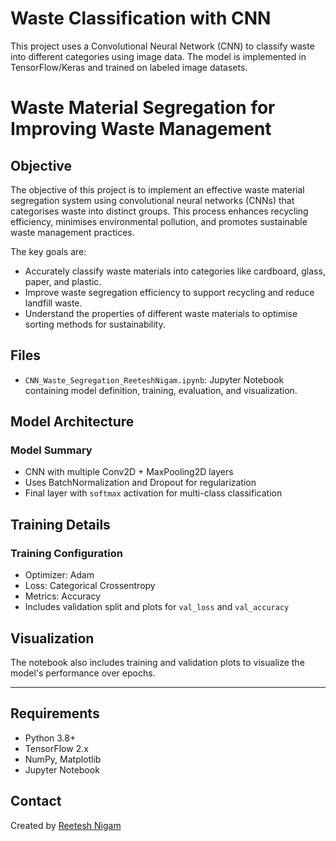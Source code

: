 # Waste Classification with CNN

This project uses a Convolutional Neural Network (CNN) to classify waste into different categories using image data. The model is implemented in TensorFlow/Keras and trained on labeled image datasets.

# **Waste Material Segregation for Improving Waste Management**
## **Objective**

The objective of this project is to implement an effective waste material segregation system using convolutional neural networks (CNNs) that categorises waste into distinct groups. This process enhances recycling efficiency, minimises environmental pollution, and promotes sustainable waste management practices.

The key goals are:

* Accurately classify waste materials into categories like cardboard, glass, paper, and plastic.
* Improve waste segregation efficiency to support recycling and reduce landfill waste.
* Understand the properties of different waste materials to optimise sorting methods for sustainability.

## Files

- `CNN_Waste_Segregation_ReeteshNigam.ipynb`: Jupyter Notebook containing model definition, training, evaluation, and visualization.

## Model Architecture

### Model Summary
- CNN with multiple Conv2D + MaxPooling2D layers
- Uses BatchNormalization and Dropout for regularization
- Final layer with `softmax` activation for multi-class classification

## Training Details

### Training Configuration
- Optimizer: Adam
- Loss: Categorical Crossentropy
- Metrics: Accuracy
- Includes validation split and plots for `val_loss` and `val_accuracy`

## Visualization

The notebook also includes training and validation plots to visualize the model's performance over epochs.

---

## Requirements

- Python 3.8+
- TensorFlow 2.x
- NumPy, Matplotlib
- Jupyter Notebook


## Contact
Created by [Reetesh Nigam](https://github.com/nigamreetesh84) 


